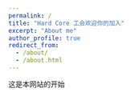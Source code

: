 ```yaml
---
permalink: /
title: "Hard Core 工会欢迎你的加入"
excerpt: "About me"
author_profile: true
redirect_from: 
  - /about/
  - /about.html
---
```

这是本网站的开始
